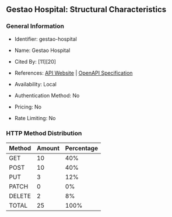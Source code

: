## Gestao Hospital: Structural Characteristics

### General Information

- Identifier: gestao-hospital

- Name: Gestao Hospital

- Cited By: [11][20]

- References: [API Website](https://github.com/ValchanOficial/GestaoHospital) | [OpenAPI Specification](https://github.com/WebFuzzing/EMB/blob/master/openapi-swagger/gestaohospital-rest.json)

- Availability: Local

- Authentication Method: No

- Pricing: No

- Rate Limiting: No

### HTTP Method Distribution

| Method | Amount | Percentage |
|--------|--------|------------|
| GET | 10 | 40% |
| POST | 10 | 40% |
| PUT | 3 | 12% |
| PATCH | 0 | 0% |
| DELETE | 2 | 8% |
| TOTAL | 25 | 100% |
